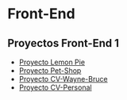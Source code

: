 # Front-End
## Proyectos Front-End 1
<ul>
  <li><a href="https://fedefpaz.github.io/Front-End/LemonPie" target="_blank">Proyecto Lemon Pie</a></li> 
  <li><a href="https://fedefpaz.github.io/Front-End/Pet-Shop" target="_blank">Proyecto Pet-Shop</a></li>
  <li><a href="https://fedefpaz.github.io/Front-End/CV-Bruce-Wayne" target="_blank">Proyecto CV-Wayne-Bruce</a></li>
  <li><a href="https://fedefpaz.github.io/Front-End/CV-Personal" target="_blank">Proyecto CV-Personal</a></li>
</ul>
